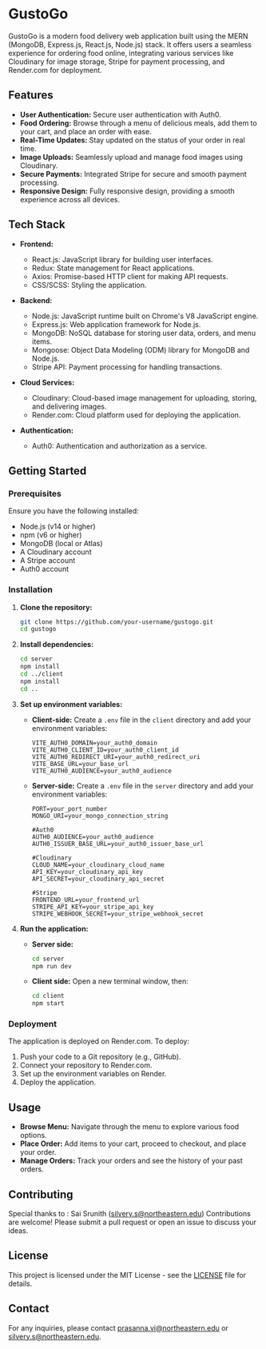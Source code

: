 # GustoGo

GustoGo is a modern food delivery web application built using the MERN (MongoDB, Express.js, React.js, Node.js) stack. It offers users a seamless experience for ordering food online, integrating various services like Cloudinary for image storage, Stripe for payment processing, and Render.com for deployment.

## Features

- **User Authentication:** Secure user authentication with Auth0.
- **Food Ordering:** Browse through a menu of delicious meals, add them to your cart, and place an order with ease.
- **Real-Time Updates:** Stay updated on the status of your order in real time.
- **Image Uploads:** Seamlessly upload and manage food images using Cloudinary.
- **Secure Payments:** Integrated Stripe for secure and smooth payment processing.
- **Responsive Design:** Fully responsive design, providing a smooth experience across all devices.

## Tech Stack

- **Frontend:**
  - React.js: JavaScript library for building user interfaces.
  - Redux: State management for React applications.
  - Axios: Promise-based HTTP client for making API requests.
  - CSS/SCSS: Styling the application.

- **Backend:**
  - Node.js: JavaScript runtime built on Chrome's V8 JavaScript engine.
  - Express.js: Web application framework for Node.js.
  - MongoDB: NoSQL database for storing user data, orders, and menu items.
  - Mongoose: Object Data Modeling (ODM) library for MongoDB and Node.js.
  - Stripe API: Payment processing for handling transactions.

- **Cloud Services:**
  - Cloudinary: Cloud-based image management for uploading, storing, and delivering images.
  - Render.com: Cloud platform used for deploying the application.

- **Authentication:**
  - Auth0: Authentication and authorization as a service.

## Getting Started

### Prerequisites

Ensure you have the following installed:

- Node.js (v14 or higher)
- npm (v6 or higher)
- MongoDB (local or Atlas)
- A Cloudinary account
- A Stripe account
- Auth0 account

### Installation

1. **Clone the repository:**

   ```bash
   git clone https://github.com/your-username/gustogo.git
   cd gustogo
   ```

2. **Install dependencies:**

   ```bash
   cd server
   npm install
   cd ../client
   npm install
   cd ..
   ```

3. **Set up environment variables:**

   - **Client-side:** Create a `.env` file in the `client` directory and add your environment variables:

     ```plaintext
     VITE_AUTH0_DOMAIN=your_auth0_domain
     VITE_AUTH0_CLIENT_ID=your_auth0_client_id
     VITE_AUTH0_REDIRECT_URI=your_auth0_redirect_uri
     VITE_BASE_URL=your_base_url
     VITE_AUTH0_AUDIENCE=your_auth0_audience
     ```

   - **Server-side:** Create a `.env` file in the `server` directory and add your environment variables:

     ```plaintext
     PORT=your_port_number
     MONGO_URI=your_mongo_connection_string
     
     #Auth0
     AUTH0_AUDIENCE=your_auth0_audience
     AUTH0_ISSUER_BASE_URL=your_auth0_issuer_base_url
     
     #Cloudinary
     CLOUD_NAME=your_cloudinary_cloud_name
     API_KEY=your_cloudinary_api_key
     API_SECRET=your_cloudinary_api_secret
     
     #Stripe
     FRONTEND_URL=your_frontend_url
     STRIPE_API_KEY=your_stripe_api_key
     STRIPE_WEBHOOK_SECRET=your_stripe_webhook_secret
     ```

4. **Run the application:**

   - **Server side:**
     ```bash
     cd server
     npm run dev
     ```

   - **Client side:**
     Open a new terminal window, then:
     ```bash
     cd client
     npm start
     ```

### Deployment

The application is deployed on Render.com. To deploy:

1. Push your code to a Git repository (e.g., GitHub).
2. Connect your repository to Render.com.
3. Set up the environment variables on Render.
4. Deploy the application.

## Usage

- **Browse Menu:** Navigate through the menu to explore various food options.
- **Place Order:** Add items to your cart, proceed to checkout, and place your order.
- **Manage Orders:** Track your orders and see the history of your past orders.

## Contributing
Special thanks to : Sai Srunith (silvery.s@northeastern.edu)
Contributions are welcome! Please submit a pull request or open an issue to discuss your ideas.

## License

This project is licensed under the MIT License - see the [LICENSE](LICENSE) file for details.

## Contact

For any inquiries, please contact [prasanna.vi@northeastern.edu](mailto:prasanna.vi@northeastern.edu) or [silvery.s@northeastern.edu](mailto:silvery.s@northeastern.edu).
